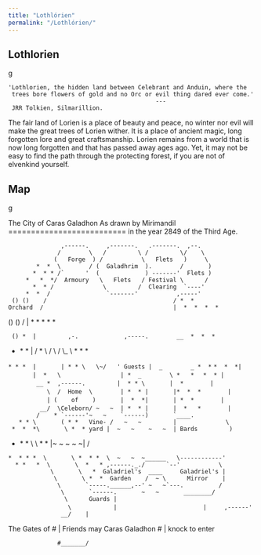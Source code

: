 ```yaml
---
title: "Lothlórien"
permalink: "/Lothlórien/"
---
```


## Lothlorien

<nowiki>g

`'Lothlorien, the hidden land between Celebrant and Anduin, where the`
` trees bore flowers of gold and no Orc or evil thing dared ever come.'`
`                                          --- JRR Tolkien, Silmarillion. `

</pre>

The fair land of Lorien is a place of beauty and peace, no winter nor
evil will make the great trees of Lorien wither. It is a place of
ancient magic, long forgotten lore and great craftsmanship. Lorien
remains from a world that is now long forgotten and that has passed away
ages ago. Yet, it may not be easy to find the path through the
protecting forest, if you are not of elvenkind yourself.

## Map

<nowiki>g

The City of Caras Galadhon As drawn by Mirimandil
========================== in the year 2849 of the Third Age.

`               ,------.     ,-------.   .-------.  ,--.`
`              /        \   /         \ /         \/    \`
`             (   Forge  ) /           \   Flets   )     \`
`        *  *  \        / (  Galadhrim  ).        /       )`
``        *  * * /`      '  (             ) -------'  Flets ) ``
`     *   *  */  Armoury   \   Flets   / Festival \      /`
``        *  * /              \         /  Clearing  `----' ``
``      *  *  /                `-------'           ,-----' ``
` () ()    /                                    / *  *`
`Orchard  /                                     |  *  *  *  *`

() () / \| \* \* \* \* \*

` () *  |         ,-.             ,-----.        __  *  *  *`

- \* \* \| / \* \\ / \\ / \\_ \\ \* \* \*

`* * *  |       | * * \   \~/   ' Guests |  _        _ *  *`
`*  *  *|       |  *   \                 | *  _        \ *   *`
`  *  * |        __ *  ,------.         |  * * \       |  *`
`       |           \  /  Home  \        | *  * |       |*  *  *`
`       |           | (    of    )       |  *  *|       | *  *`
`       |         __/  \Celeborn/ ~   ~  | *  * |       |  *   *`
``        |        /    * `------'~   ~    `------)       `____. ``
`   * * \       ( * *   Vine- /   ~   ~         |              \`
` *  *  *\       \ *  * yard |  ~   ~    ~   ~  | Bards         )`

- \* \* \\ \\ \* \* \|~ ~ ~ ~ ~\| /

`*  * * *  \       \ *  * *  \  ~   ~  ~______   \------------'`
``   * *   *  \       \  *   * ,------._./      `--'           \ ``
`            \       \   *  Galadriel's  ____     Galadriel's |`
`             \       \ *  *  Garden    /  ~ \      Mirror    |`
``               \       `-----.______,--' ~   ~`---.          / ``
``                \       `------.       ~   ~       ________/ ``
`                \      Guards |         `
`                 \            |       `
`                 |     ,------'`
`               __/    |`

The Gates of \# \| Friends may Caras Galadhon \# \| knock to enter

`              #_______/`

</pre>